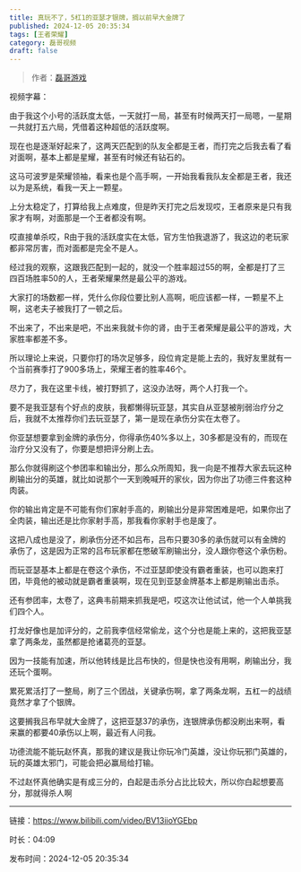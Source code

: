 ```yaml
---
title: 真玩不了，5杠1的亚瑟才银牌，搁以前早大金牌了
published: 2024-12-05 20:35:34
tags: [王者荣耀]
category: 磊哥视频
draft: false
---
```



> 作者：[磊哥游戏](https://space.bilibili.com/268941858?spm_id_from=333.788.upinfo.head.click)

视频字幕：

由于我这个小号的活跃度太低，一天就打一局，甚至有时候两天打一局嗯，一星期一共就打五六局，凭借着这种超低的活跃度啊。

现在也是逐渐好起来了，这两天匹配到的队友全都是王者，而打完之后我去看了看对面啊，基本上都是星耀，甚至有时候还有钻石的。

这马可波罗是荣耀领袖，看来也是个高手啊，一开始我看我队友全都是王者，我还以为是系统，看我一天上一颗星。

上分太稳定了，打算给我上点难度，但是昨天打完之后发现哎，王者原来是只有我家才有啊，对面那是一个王者都没有啊。

哎直接单杀哎，R由于我的活跃度实在太低，官方生怕我退游了，我这边的老玩家都非常厉害，而对面都是完全不是人。

经过我的观察，这跟我匹配到一起的，就没一个胜率超过55的啊，全都是打了三四百场胜率50的人，王者荣耀果然是最公平的游戏。

大家打的场数都一样，凭什么你段位要比别人高啊，呃应该都一样，一颗星不上啊，这老夫子被我打了一顿之后。

不出来了，不出来是吧，不出来我就卡你的肾，由于王者荣耀是最公平的游戏，大家胜率都差不多。

所以理论上来说，只要你打的场次足够多，段位肯定是能上去的，我好友里就有一个当前赛季打了900多场上，荣耀王者的胜率46个。

尽力了，我在这里卡线，被打野抓了，这没办法呀，两个人打我一个。

要不是我亚瑟有个好点的皮肤，我都懒得玩亚瑟，其实自从亚瑟被削弱治疗分之后，我就不太推荐你们去玩亚瑟了，第一是现在承伤分实在太卷了。

你亚瑟想要拿到金牌的承伤分，你得承伤40%多以上，30多都是没有的，而现在治疗分又没有了，你要是想把评分刷上去。

那么你就得刷这个参团率和输出分，那么众所周知，我一向是不推荐大家去玩这种刷输出分的英雄，就比如说那个一天到晚喊开的家伙，因为你出了功德三件套这种肉装。

你的输出肯定是不可能有你们家射手高的，刷输出分是非常困难是吧，如果你出了全肉装，输出还是比你家射手高，那我看你家射手也是废了。

这把八成也是没了，刷承伤分还不如吕布，吕布只要30多的承伤就可以有金牌的承伤了，这是因为正常的吕布玩家都在憋破军刷输出分，没人跟你卷这个承伤粉。

而玩亚瑟基本上都是在卷这个承伤，不过亚瑟即使没有霸者重装，也可以跑来打团，毕竟他的被动就是霸者重装啊，现在见到亚瑟金牌基本上都是刷输出击杀。

还有参团率，太卷了，这典韦前期来抓我是吧，哎这次让他试试，他一个人单挑我们四个人。

打龙好像也是加评分的，之前我李信经常偷龙，这个分也是能上来的，这把我亚瑟拿了两条龙，虽然都是抢诸葛亮的亚瑟。

因为一技能有加速，所以他转线是比吕布快的，但是快也没有用啊，刷输出分，我还玩个蛋啊。

累死累活打了一整局，刷了三个团战，关键承伤啊，拿了两条龙啊，五杠一的战绩竟然才拿了个银牌。

这要搁我吕布早就大金牌了，这把亚瑟37的承伤，连银牌承伤都没刷出来啊，看来赢的都要40承伤以上啊，最近有人问我。

功德流能不能玩赵怀真，那我的建议是我让你玩冷门英雄，没让你玩邪门英雄的，玩的英雄太邪门，可能会把必赢局给打输。

不过赵怀真他确实是有成三分的，白起是击杀分占比比较大，所以你白起想要高分，那就得杀人啊

---

链接：https://www.bilibili.com/video/BV13iioYGEbp

时长：04:09

发布时间：2024-12-05 20:35:34
